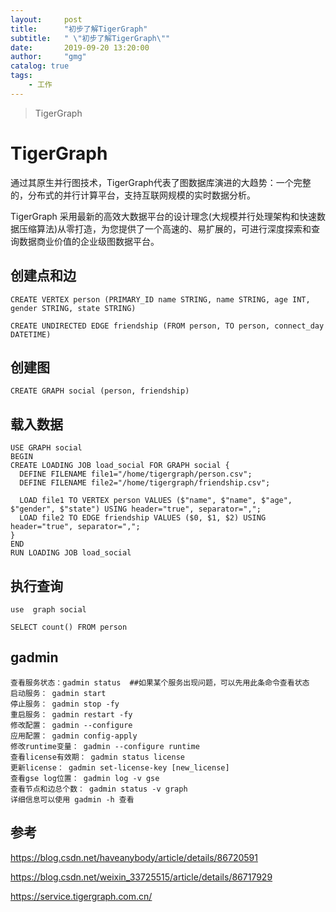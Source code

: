 ```yaml
---
layout:     post
title:      "初步了解TigerGraph"
subtitle:   " \"初步了解TigerGraph\""
date:       2019-09-20 13:20:00
author:     "gmg"
catalog: true
tags:
    - 工作
---
```


> TigerGraph

# TigerGraph
通过其原生并行图技术，TigerGraph代表了图数据库演进的大趋势：一个完整的，分布式的并行计算平台，支持互联网规模的实时数据分析。 

TigerGraph 采用最新的高效大数据平台的设计理念(大规模并行处理架构和快速数据压缩算法)从零打造，为您提供了一个高速的、易扩展的，可进行深度探索和查询数据商业价值的企业级图数据平台。


## 创建点和边

```
CREATE VERTEX person (PRIMARY_ID name STRING, name STRING, age INT, gender STRING, state STRING)

CREATE UNDIRECTED EDGE friendship (FROM person, TO person, connect_day DATETIME)

```
## 创建图

```
CREATE GRAPH social (person, friendship)
```
## 载入数据

```
USE GRAPH social
BEGIN
CREATE LOADING JOB load_social FOR GRAPH social {
  DEFINE FILENAME file1="/home/tigergraph/person.csv";
  DEFINE FILENAME file2="/home/tigergraph/friendship.csv";
 
  LOAD file1 TO VERTEX person VALUES ($"name", $"name", $"age", $"gender", $"state") USING header="true", separator=",";
  LOAD file2 TO EDGE friendship VALUES ($0, $1, $2) USING header="true", separator=",";
}
END
RUN LOADING JOB load_social
```
## 执行查询
```
use  graph social

SELECT count() FROM person

````

##  gadmin

```
查看服务状态：gadmin status  ##如果某个服务出现问题，可以先用此条命令查看状态
启动服务： gadmin start
停止服务： gadmin stop -fy
重启服务： gadmin restart -fy
修改配置： gadmin --configure
应用配置： gadmin config-apply
修改runtime变量： gadmin --configure runtime
查看license有效期： gadmin status license
更新license： gadmin set-license-key [new_license]
查看gse log位置： gadmin log -v gse
查看节点和边总个数： gadmin status -v graph
详细信息可以使用 gadmin -h 查看
```
## 参考
https://blog.csdn.net/haveanybody/article/details/86720591

https://blog.csdn.net/weixin_33725515/article/details/86717929

https://service.tigergraph.com.cn/



